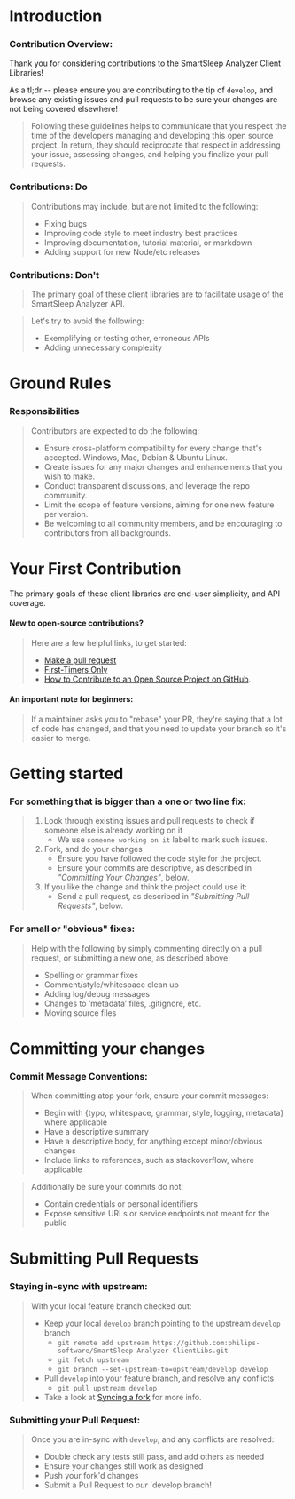 
# Introduction

### Contribution Overview:

 Thank you for considering contributions to the SmartSleep Analyzer Client Libraries!

As a tl;dr -- please ensure you are contributing to the tip of `develop`, and browse any existing issues and pull requests to be sure your changes are not being covered elsewhere!
 
> Following these guidelines helps to communicate that you respect the time of the developers managing and developing this open source project. In return, they should reciprocate that respect in addressing your issue, assessing changes, and helping you finalize your pull requests.


### Contributions: Do

> Contributions may include, but are not limited to the following:
>  - Fixing bugs
>  - Improving code style to meet industry best practices
>  - Improving documentation, tutorial material, or markdown
>  - Adding support for new Node/etc releases

### Contributions: Don't

> The primary goal of these client libraries are to facilitate usage of the SmartSleep Analyzer API.

> Let's try to avoid the following:
> - Exemplifying or testing other, erroneous APIs
> - Adding unnecessary complexity

# Ground Rules
### Responsibilities

> Contributors are expected to do the following:
> - Ensure cross-platform compatibility for every change that's accepted. Windows, Mac, Debian & Ubuntu Linux.
> - Create issues for any major changes and enhancements that you wish to make.
> - Conduct transparent discussions, and leverage the repo community.
> - Limit the scope of feature versions, aiming for one new feature per version.
> - Be welcoming to all community members, and be encouraging to contributors from all backgrounds.

# Your First Contribution
The primary goals of these client libraries are end-user simplicity, and API coverage.

#### New to open-source contributions?
> Here are a few helpful links, to get started:
> - [Make a pull request](http://makeapullrequest.com/)
> - [First-Timers Only](http://www.firsttimersonly.com/)
> - [How to Contribute to an Open Source Project on GitHub](https://egghead.io/series/how-to-contribute-to-an-open-source-project-on-github).

#### An important note for beginners:
>If a maintainer asks you to "rebase" your PR, they're saying that a lot of code has changed, and that you need to update your branch so it's easier to merge.

# Getting started
### For something that is bigger than a one or two line fix:

>1. Look through existing issues and pull requests to check if someone else is already working on it
>    - We use `someone working on it` label to mark such issues.
>2. Fork, and do your changes
>    - Ensure you have followed the code style for the project.
>    - Ensure your commits are descriptive, as described in *"Committing Your Changes"*, below.
>3. If you like the change and think the project could use it:
>    - Send a pull request, as described in *"Submitting Pull Requests"*, below.


### For small or "obvious" fixes:

> Help with the following by simply commenting directly on a pull request, or submitting a new one, as described above:
>* Spelling or grammar fixes
>* Comment/style/whitespace clean up
>* Adding log/debug messages
>* Changes to ‘metadata’ files, .gitignore, etc.
>* Moving source files

# Committing your changes

### Commit Message Conventions:

> When committing atop your fork, ensure your commit messages:
>* Begin with {typo, whitespace, grammar, style, logging, metadata} where applicable
>* Have a descriptive summary
>* Have a descriptive body, for anything except minor/obvious changes
>* Include links to references, such as stackoverflow, where applicable

> Additionally be sure your commits do not:
>* Contain credentials or personal identifiers
>* Expose sensitive URLs or service endpoints not meant for the public

# Submitting Pull Requests

### Staying in-sync with upstream:

> With your local feature branch checked out:
>* Keep your local `develop` branch pointing to the upstream `develop` branch
>    * `git remote add upstream https://github.com:philips-software/SmartSleep-Analyzer-ClientLibs.git`
>    * `git fetch upstream`
>    * `git branch --set-upstream-to=upstream/develop develop`
>* Pull `develop` into your feature branch, and resolve any conflicts
>     * `git pull upstream develop`
>* Take a look at [Syncing a fork](https://help.github.com/articles/syncing-a-fork/) for more info.

### Submitting your Pull Request:

> Once you are in-sync with `develop`, and any conflicts are resolved:
>* Double check any tests still pass, and add others as needed
>* Ensure your changes still work as designed
>* Push your fork'd changes
>* Submit a Pull Request to *our* `develop branch!